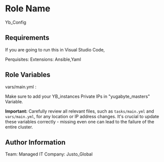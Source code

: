 Role Name
=========

Yb_Config

Requirements
------------

If you are going to run this in Visual Studio Code,

Perquisites: Extensions: Ansible,Yaml

Role Variables
--------------
vars/main.yml :

Make sure to add your YB_instances Private IPs in "yugabyte_masters" Variable.

**Important:** Carefully review all relevant files, such as `tasks/main.yml` and `vars/main.yml`, for any location or IP address changes. It's crucial to update these variables correctly - missing even one can lead to the failure of the entire cluster.


Author Information
------------------

Team: Managed IT
Company: Justo_Global
